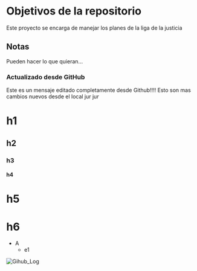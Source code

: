 # Objetivos de la repositorio

Este proyecto se encarga de manejar los planes de la liga de la justicia


## Notas
Pueden hacer lo que quieran...

### Actualizado desde GitHub
Este es un mensaje editado completamente desde Github!!!!
Esto son mas cambios nuevos desde el local jur jur 

# h1
## h2
### h3
#### h4
# h5
# h6

* A
  * e1

![Gihub_Log](https://i0.wp.com/linuxnewbieguide.org/wp-content/uploads/2017/03/github-logo.png?ssl=1)
